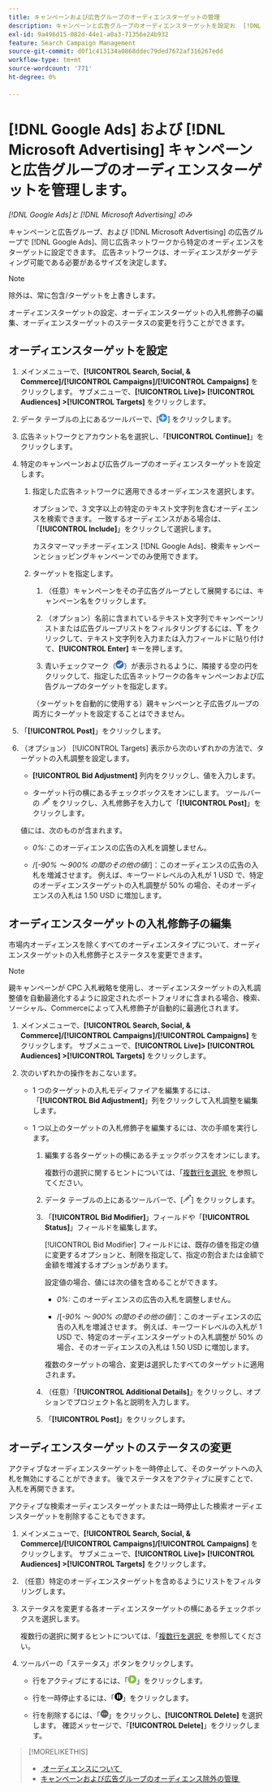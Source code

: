 ```yaml
---
title: キャンペーンおよび広告グループのオーディエンスターゲットの管理
description: キャンペーンと広告グループのオーディエンスターゲットを設定お  [!DNL Google Ads]  び管理す  [!DNL Microsoft Advertising]  方法について説明します。
exl-id: 9a496d15-082d-44e1-a0a3-71356e24b932
feature: Search Campaign Management
source-git-commit: d0f1c413134a0868ddec79ded7672af316267edd
workflow-type: tm+mt
source-wordcount: '771'
ht-degree: 0%

---
```


# [!DNL Google Ads] および [!DNL Microsoft Advertising] キャンペーンと広告グループのオーディエンスターゲットを管理します。

*[!DNL Google Ads]と [!DNL Microsoft Advertising] のみ*

キャンペーンと広告グループ、および [!DNL Microsoft Advertising] の広告グループで [!DNL Google Ads]、同じ広告ネットワークから特定のオーディエンスをターゲットに設定できます。 広告ネットワークは、オーディエンスがターゲティング可能である必要があるサイズを決定します。

>[!NOTE]
>
>除外は、常に包含/ターゲットを上書きします。

オーディエンスターゲットの設定、オーディエンスターゲットの入札修飾子の編集、オーディエンスターゲットのステータスの変更を行うことができます。

## オーディエンスターゲットを設定

1. メインメニューで、**[!UICONTROL Search, Social, & Commerce]/[!UICONTROL Campaigns]/[!UICONTROL Campaigns]** をクリックします。 サブメニューで、**[!UICONTROL Live]> [!UICONTROL Audiences] >[!UICONTROL Targets]** をクリックします。

1. データ テーブルの上にあるツールバーで、[![&#x200B; 作成 &#x200B;](/help/search-social-commerce/assets/add.png " 作成 ")] をクリックします。

1. 広告ネットワークとアカウント名を選択し、「**[!UICONTROL Continue]**」をクリックします。

1. 特定のキャンペーンおよび広告グループのオーディエンスターゲットを設定します。

   1. 指定した広告ネットワークに適用できるオーディエンスを選択します。

      オプションで、3 文字以上の特定のテキスト文字列を含むオーディエンスを検索できます。 一致するオーディエンスがある場合は、「**[!UICONTROL Include]**」をクリックして選択します。

      カスタマーマッチオーディエンス [!DNL Google Ads]、検索キャンペーンとショッピングキャンペーンでのみ使用できます。

   1. ターゲットを指定します。

      1. （任意）キャンペーンをその子広告グループとして展開するには、キャンペーン名をクリックします。

      1. （オプション）名前に含まれているテキスト文字列でキャンペーンリストまたは広告グループリストをフィルタリングするには、![&#x200B; フィルター &#x200B;](/help/search-social-commerce/assets/filter.png " フィルター ") をクリックして、テキスト文字列を入力または入力フィールドに貼り付けて、**[!UICONTROL Enter]** キーを押します。

      1. 青いチェックマーク（![&#x200B; 選択 &#x200B;](/help/search-social-commerce/assets/include.png " 選択 ")）が表示されるように、隣接する空の円をクリックして、指定した広告ネットワークの各キャンペーンおよび広告グループのターゲットを指定します。

      （ターゲットを自動的に使用する）親キャンペーンと子広告グループの両方にターゲットを設定することはできません。

1. 「**[!UICONTROL Post]**」をクリックします。

1. （オプション） [!UICONTROL Targets] 表示から次のいずれかの方法で、ターゲットの入札調整を設定します。

   * **[!UICONTROL Bid Adjustment]** 列内をクリックし、値を入力します。

   * ターゲット行の横にあるチェックボックスをオンにします。 ツールバーの ![&#x200B; 編集 &#x200B;](/help/search-social-commerce/assets/edit.png " 編集 ") をクリックし、入札修飾子を入力して「**[!UICONTROL Post]**」をクリックします。

   値には、次のものが含まれます。

   * *0%:* このオーディエンスの広告の入札を調整しません。

   * /[*-90% ～ 900% の間のその他の値*/]：このオーディエンスの広告の入札を増減させます。 例えば、キーワードレベルの入札が 1 USD で、特定のオーディエンスターゲットの入札調整が 50% の場合、そのオーディエンスの入札は 1.50 USD に増加します。

## オーディエンスターゲットの入札修飾子の編集

市場内オーディエンスを除くすべてのオーディエンスタイプについて、オーディエンスターゲットの入札修飾子とステータスを変更できます。

>[!NOTE]
>
>親キャンペーンが CPC 入札戦略を使用し、オーディエンスターゲットの入札調整値を自動最適化するように設定されたポートフォリオに含まれる場合、検索、ソーシャル、Commerceによって入札修飾子が自動的に最適化されます。

1. メインメニューで、**[!UICONTROL Search, Social, & Commerce]/[!UICONTROL Campaigns]/[!UICONTROL Campaigns]** をクリックします。 サブメニューで、**[!UICONTROL Live]> [!UICONTROL Audiences] >[!UICONTROL Targets]** をクリックします。

1. 次のいずれかの操作をおこないます。

   * 1 つのターゲットの入札モディファイアを編集するには、「**[!UICONTROL Bid Adjustment]**」列をクリックして入札調整を編集します。

   * 1 つ以上のターゲットの入札修飾子を編集するには、次の手順を実行します。

      1. 編集する各ターゲットの横にあるチェックボックスをオンにします。

         複数行の選択に関するヒントについては、「[&#x200B; 複数行を選択 &#x200B;](/help/search-social-commerce/common-tasks/navigation-editing-selection/multiple-rows-select.md) を参照してください。

      1. データ テーブルの上にあるツールバーで、[![&#x200B; 編集 &#x200B;](/help/search-social-commerce/assets/edit.png " 編集 ")] をクリックします。

      1. 「**[!UICONTROL Bid Modifier]**」フィールドや「**[!UICONTROL Status]**」フィールドを編集します。

         [!UICONTROL Bid Modifier] フィールドには、既存の値を指定の値に変更するオプションと、制限を指定して、指定の割合または金額で金額を増減するオプションがあります。

         設定値の場合、値には次の値を含めることができます。

         * *0%:* このオーディエンスの広告の入札を調整しません。

         * /[*-90% ～ 900% の間のその他の値*/]：このオーディエンスの広告の入札を増減させます。 例えば、キーワードレベルの入札が 1 USD で、特定のオーディエンスターゲットの入札調整が 50% の場合、そのオーディエンスの入札は 1.50 USD に増加します。

         複数のターゲットの場合、変更は選択したすべてのターゲットに適用されます。

      1. （任意）「**[!UICONTROL Additional Details]**」をクリックし、オプションでプロジェクト名と説明を入力します。

      1. 「**[!UICONTROL Post]**」をクリックします。

## オーディエンスターゲットのステータスの変更

アクティブなオーディエンスターゲットを一時停止して、そのターゲットへの入札を無効にすることができます。 後でステータスをアクティブに戻すことで、入札を再開できます。

アクティブな検索オーディエンスターゲットまたは一時停止した検索オーディエンスターゲットを削除することもできます。

1. メインメニューで、**[!UICONTROL Search, Social, & Commerce]/[!UICONTROL Campaigns]/[!UICONTROL Campaigns]** をクリックします。 サブメニューで、**[!UICONTROL Live]> [!UICONTROL Audiences] >[!UICONTROL Targets]** をクリックします。

1. （任意）特定のオーディエンスターゲットを含めるようにリストをフィルタリングします。

1. ステータスを変更する各オーディエンスターゲットの横にあるチェックボックスを選択します。

   複数行の選択に関するヒントについては、「[&#x200B; 複数行を選択 &#x200B;](/help/search-social-commerce/common-tasks/navigation-editing-selection/multiple-rows-select.md) を参照してください。

1. ツールバーの「ステータス」ボタンをクリックします。

   * 行をアクティブにするには、「![&#x200B; アクティブ化 &#x200B;](/help/search-social-commerce/assets/activate.png " アクティブ化 ")」をクリックします。

   * 行を一時停止するには、「![&#x200B; 一時停止 &#x200B;](/help/search-social-commerce/assets/pause.png " 一時停止 ")」をクリックします。

   * 行を削除するには、「![&#x200B; その他のアクション &#x200B;](/help/search-social-commerce/assets/more.png " その他のアクション ")」をクリックし、**[!UICONTROL Delete]** を選択します。 確認メッセージで、「**[!UICONTROL Delete]**」をクリックします。

>[!MORELIKETHIS]
>
>* [&#x200B; オーディエンスについて &#x200B;](audience-about.md)
>* [&#x200B; キャンペーンおよび広告グループのオーディエンス除外の管理 &#x200B;](/help/search-social-commerce/campaign-management/campaigns/audience-exclusions-manage.md)
